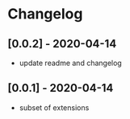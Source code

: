 # Changelog

## [0.0.2] - 2020-04-14
- update readme and changelog

## [0.0.1] - 2020-04-14
- subset of extensions
